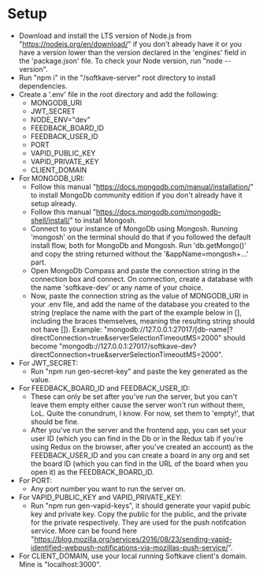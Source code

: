 # Setup

-   Download and install the LTS version of Node.js from "https://nodejs.org/en/download/" if you don't already have it or you have a version lower than the version declared in the 'engines' field in the 'package.json' file. To check your Node version, run "node --version".
-   Run "npm i" in the "/softkave-server" root directory to install dependencies.
-   Create a '.env' file in the root directory and add the following:
    -   MONGODB_URI
    -   JWT_SECRET
    -   NODE_ENV="dev"
    -   FEEDBACK_BOARD_ID
    -   FEEDBACK_USER_ID
    -   PORT
    -   VAPID_PUBLIC_KEY
    -   VAPID_PRIVATE_KEY
    -   CLIENT_DOMAIN
-   For MONGODB_URI:
    -   Follow this manual "https://docs.mongodb.com/manual/installation/" to install MongoDb community edition if you don't already have it setup already.
    -   Follow this manual "https://docs.mongodb.com/mongodb-shell/install/" to install Mongosh.
    -   Connect to your instance of MongoDb using Mongosh. Running 'mongosh' on the terminal should do that if you followed the default install flow, both for MongoDb and Mongosh. Run 'db.getMongo()' and copy the string returned without the '&appName=mongosh+...' part.
    -   Open MongoDb Compass and paste the connection string in the connection box and connect. On connection, create a database with the name 'softkave-dev' or any name of your choice.
    -   Now, paste the connection string as the value of MONGODB_URI in your .env file, and add the name of the database you created to the string (replace the name with the part of the example below in [], including the braces themselves, meaning the resulting string should not have []). Example: "mongodb://127.0.0.1:27017/[db-name]?directConnection=true&serverSelectionTimeoutMS=2000" should become "mongodb://127.0.0.1:27017/softkave-dev?directConnection=true&serverSelectionTimeoutMS=2000".
-   For JWT_SECRET:
    -   Run "npm run gen-secret-key" and paste the key generated as the value.
-   For FEEDBACK_BOARD_ID and FEEDBACK_USER_ID:
    -   These can only be set after you've run the server, but you can't leave them empty either cause the server won't run without them, LoL. Quite the conundrum, I know. For now, set them to 'empty!', that should be fine.
    -   After you've run the server and the frontend app, you can set your user ID (which you can find in the Db or in the Redux tab if you're using Redux on the browser, after you've created an account) as the FEEDBACK_USER_ID and you can create a board in any org and set the board ID (which you can find in the URL of the board when you open it) as the FEEDBACK_BOARD_ID.
-   For PORT:
    -   Any port number you want to run the server on.
-   For VAPID_PUBLIC_KEY and VAPID_PRIVATE_KEY:
    -   Run "npm run gen-vapid-keys", it should generate your vapid pubic key and private key. Copy the public for the public, and the private for the private respectively. They are used for the push notifcation service. More can be found here "https://blog.mozilla.org/services/2016/08/23/sending-vapid-identified-webpush-notifications-via-mozillas-push-service/".
-   For CLIENT_DOMAIN, use your local running Softkave client's domain. Mine is "localhost:3000".

